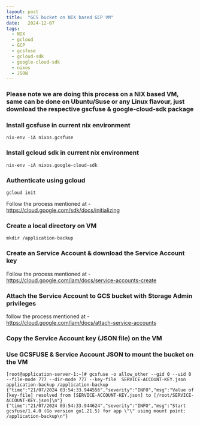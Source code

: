 ```yaml
---
layout: post
title:  "GCS bucket on NIX based GCP VM"
date:   2024-12-07
tags:
  - NIX
  - gcloud
  - GCP
  - gcsfuse
  - gcloud-sdk
  - google-cloud-sdk
  - nixos
  - JSON
---
```


### Please note we are doing this process on a NIX based VM, same can be done on Ubuntu/Suse or any Linux flavour, just download the respective gscfuse & google-cloud-sdk package

### Install gcsfuse in current nix environment
```
nix-env -iA nixos.gcsfuse
```
### Install gcloud sdk in current nix environment
```
nix-env -iA nixos.google-cloud-sdk
```
### Authenticate using gcloud 
```
gcloud init
```

Follow the process mentioned at - https://cloud.google.com/sdk/docs/initializing

### Create a local directory on VM
```
mkdir /application-backup
```
### Create an Service Account & download the Service Account key

Follow the process mentioned at - https://cloud.google.com/iam/docs/service-accounts-create

### Attach the Service Account to GCS bucket with Storage Admin privileges

follow the process mentioned at - https://cloud.google.com/iam/docs/attach-service-accounts

### Copy the Service Account key (JSON file) on the VM

### Use GCSFUSE & Service Account JSON to mount the bucket on the VM
```
[root@application-server-1:~]# gcsfuse -o allow_other --gid 0 --uid 0 --file-mode 777 --dir-mode 777 --key-file  SERVICE-ACCOUNT-KEY.json application-backup /application-backup
{"time":"21/07/2024 03:54:33.944556","severity":"INFO","msg":"Value of [key-file] resolved from [SERVICE-ACCOUNT-KEY.json] to [/root/SERVICE-ACCOUNT-KEY.json]\n"}
{"time":"21/07/2024 03:54:33.944624","severity":"INFO","msg":"Start gcsfuse/1.4.0 (Go version go1.21.5) for app \"\" using mount point: /application-backup\n"}
```